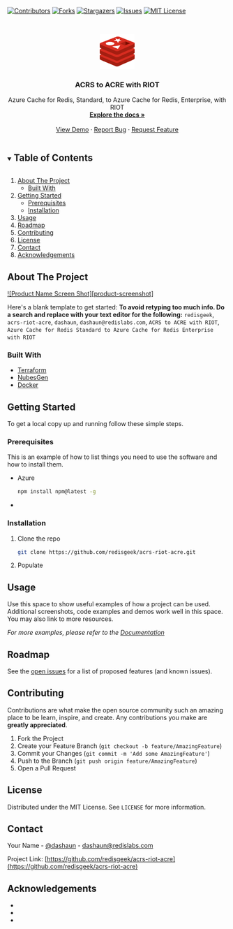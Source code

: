 <!-- PROJECT SHIELDS -->
<!--
*** I'm using markdown "reference style" links for readability.
*** Reference links are enclosed in brackets [ ] instead of parentheses ( ).
*** See the bottom of this document for the declaration of the reference variables
*** for contributors-url, forks-url, etc. This is an optional, concise syntax you may use.
*** https://www.markdownguide.org/basic-syntax/#reference-style-links
-->

[![Contributors][contributors-shield]][contributors-url]
[![Forks][forks-shield]][forks-url]
[![Stargazers][stars-shield]][stars-url]
[![Issues][issues-shield]][issues-url]
[![MIT License][license-shield]][license-url]



<!-- PROJECT LOGO -->
<br />
<p align="center">
  <a href="https://github.com/redisgeek/acrs-riot-acre">
    <img src="images/redis-icon.svg" alt="Logo" width="80" height="80">
  </a>

<h3 align="center">ACRS to ACRE with RIOT</h3>

  <p align="center">
    Azure Cache for Redis, Standard, to Azure Cache for Redis, Enterprise, with RIOT
    <br />
    <a href="https://github.com/redisgeek/acrs-riot-acre"><strong>Explore the docs »</strong></a>
    <br />
    <br />
    <a href="https://github.com/redisgeek/acrs-riot-acre">View Demo</a>
    ·
    <a href="https://github.com/redisgeek/acrs-riot-acre/issues">Report Bug</a>
    ·
    <a href="https://github.com/redisgeek/acrs-riot-acre/issues">Request Feature</a>
  </p>
</p>



<!-- TABLE OF CONTENTS -->
<details open="open">
  <summary><h2 style="display: inline-block">Table of Contents</h2></summary>
  <ol>
    <li>
      <a href="#about-the-project">About The Project</a>
      <ul>
        <li><a href="#built-with">Built With</a></li>
      </ul>
    </li>
    <li>
      <a href="#getting-started">Getting Started</a>
      <ul>
        <li><a href="#prerequisites">Prerequisites</a></li>
        <li><a href="#installation">Installation</a></li>
      </ul>
    </li>
    <li><a href="#usage">Usage</a></li>
    <li><a href="#roadmap">Roadmap</a></li>
    <li><a href="#contributing">Contributing</a></li>
    <li><a href="#license">License</a></li>
    <li><a href="#contact">Contact</a></li>
    <li><a href="#acknowledgements">Acknowledgements</a></li>
  </ol>
</details>



<!-- ABOUT THE PROJECT -->
## About The Project

[![Product Name Screen Shot][product-screenshot]](https://example.com)

Here's a blank template to get started:
**To avoid retyping too much info. Do a search and replace with your text editor for the following:**
`redisgeek`, `acrs-riot-acre`, `dashaun`, `dashaun@redislabs.com`, `ACRS to ACRE with RIOT`, `Azure Cache for Redis Standard to Azure Cache for Redis Enterprise with RIOT`


### Built With

* [Terraform](https://terraform.io)
* [NubesGen](https://nubesgen.com)
* [Docker](https://docker.com)


<!-- GETTING STARTED -->
## Getting Started

To get a local copy up and running follow these simple steps.

### Prerequisites

This is an example of how to list things you need to use the software and how to install them.
* Azure
  ```sh
  npm install npm@latest -g
  ```
*   

### Installation

1. Clone the repo
   ```sh
   git clone https://github.com/redisgeek/acrs-riot-acre.git
   ```
2. Populate



<!-- USAGE EXAMPLES -->
## Usage

Use this space to show useful examples of how a project can be used. Additional screenshots, code examples and demos work well in this space. You may also link to more resources.

_For more examples, please refer to the [Documentation](https://example.com)_



<!-- ROADMAP -->
## Roadmap

See the [open issues](https://github.com/redisgeek/acrs-riot-acre/issues) for a list of proposed features (and known issues).



<!-- CONTRIBUTING -->
## Contributing

Contributions are what make the open source community such an amazing place to be learn, inspire, and create. Any contributions you make are **greatly appreciated**.

1. Fork the Project
2. Create your Feature Branch (`git checkout -b feature/AmazingFeature`)
3. Commit your Changes (`git commit -m 'Add some AmazingFeature'`)
4. Push to the Branch (`git push origin feature/AmazingFeature`)
5. Open a Pull Request



<!-- LICENSE -->
## License

Distributed under the MIT License. See `LICENSE` for more information.



<!-- CONTACT -->
## Contact

Your Name - [@dashaun](https://twitter.com/dashaun) - dashaun@redislabs.com

Project Link: [https://github.com/redisgeek/acrs-riot-acre](https://github.com/redisgeek/acrs-riot-acre)



<!-- ACKNOWLEDGEMENTS -->
## Acknowledgements

* []()
* []()
* []()





<!-- MARKDOWN LINKS & IMAGES -->
<!-- https://www.markdownguide.org/basic-syntax/#reference-style-links -->
[contributors-shield]: https://img.shields.io/github/contributors/redisgeek/repo.svg?style=for-the-badge
[contributors-url]: https://github.com/redisgeek/acrs-riot-acre/graphs/contributors
[forks-shield]: https://img.shields.io/github/forks/redisgeek/repo.svg?style=for-the-badge
[forks-url]: https://github.com/redisgeek/acrs-riot-acre/network/members
[stars-shield]: https://img.shields.io/github/stars/redisgeek/repo.svg?style=for-the-badge
[stars-url]: https://github.com/redisgeek/acrs-riot-acre/stargazers
[issues-shield]: https://img.shields.io/github/issues/redisgeek/repo.svg?style=for-the-badge
[issues-url]: https://github.com/redisgeek/acrs-riot-acre/issues
[license-shield]: https://img.shields.io/github/license/redisgeek/repo.svg?style=for-the-badge
[license-url]: https://github.com/redisgeek/acrs-riot-acre/blob/master/LICENSE.txt

